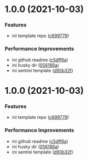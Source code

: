 # 1.0.0 (2021-10-03)

### Features

- ini template repo ([c699779](https://github.com/sentrei/template/commit/c6997795cbd3ed57d09abb516a2b5c46e9811362))

### Performance Improvements

- ini github readme ([c5dff6a](https://github.com/sentrei/template/commit/c5dff6aabb4b7c9332b0134d0b375404df08952a))
- ini husky dir ([056186a](https://github.com/sentrei/template/commit/056186a58cbddc43df014433f3043d98bc329c3f))
- ini sentrei template ([d90b32f](https://github.com/sentrei/template/commit/d90b32f58b36394a82aa14f5d632a498be99fb6e))

# 1.0.0 (2021-10-03)

### Features

- ini template repo ([c699779](https://github.com/sentrei/template/commit/c6997795cbd3ed57d09abb516a2b5c46e9811362))

### Performance Improvements

- ini github readme ([c5dff6a](https://github.com/sentrei/template/commit/c5dff6aabb4b7c9332b0134d0b375404df08952a))
- ini husky dir ([056186a](https://github.com/sentrei/template/commit/056186a58cbddc43df014433f3043d98bc329c3f))
- ini sentrei template ([d90b32f](https://github.com/sentrei/template/commit/d90b32f58b36394a82aa14f5d632a498be99fb6e))
